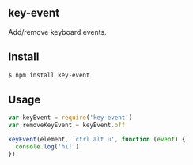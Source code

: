 ## key-event

Add/remove keyboard events.

## Install

```bash
$ npm install key-event
```

## Usage

```js
var keyEvent = require('key-event')
var removeKeyEvent = keyEvent.off

keyEvent(element, 'ctrl alt u', function (event) {
  console.log('hi!')
})
```
